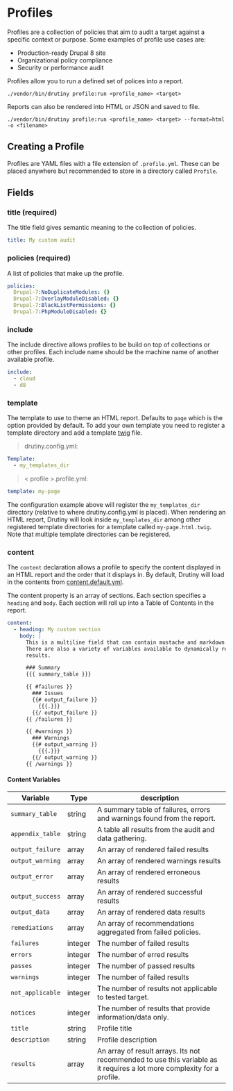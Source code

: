 # Profiles
Profiles are a collection of policies that aim to audit a target against a
specific context or purpose. Some examples of profile use cases are:

- Production-ready Drupal 8 site
- Organizational policy compliance
- Security or performance audit

Profiles allow you to run a defined set of polices into a report.

```
./vendor/bin/drutiny profile:run <profile_name> <target>
```

Reports can also be rendered into HTML or JSON and saved to file.

```
./vendor/bin/drutiny profile:run <profile_name> <target> --format=html -o <filename>
```

## Creating a Profile
Profiles are YAML files with a file extension of `.profile.yml`. These can be placed anywhere but recommended to store in a directory called `Profile`.

## Fields
### title (required)
The title field gives semantic meaning to the collection of policies.

```yaml
title: My custom audit
```

### policies (required)
A list of policies that make up the profile.

```yaml
policies:
  Drupal-7:NoDuplicateModules: {}
  Drupal-7:OverlayModuleDisabled: {}
  Drupal-7:BlackListPermissions: {}
  Drupal-7:PhpModuleDisabled: {}
```

### include
The include directive allows profiles to be build on top of collections or other
profiles. Each include name should be the machine name of another available profile.

```yaml
include:
  - cloud
  - d8
```

### template
The template to use to theme an HTML report. Defaults to `page` which is the option
provided by default. To add your own template you need to register a template
directory and add a template [twig](https://twig.symfony.com/) file.

> drutiny.config.yml:

```yaml
Template:
  - my_templates_dir
```

> < profile >.profile.yml:

```yaml
template: my-page
```

The configuration example above will register the `my_templates_dir` directory
(relative to where drutiny.config.yml is placed). When rendering an HTML report,
Drutiny will look inside `my_templates_dir` among other registered template directories
for a template called `my-page.html.twig`. Note that multiple template directories
can be registered.

### content

The `content` declaration allows a profile to specify the content displayed in an
HTML report and the order that it displays in. By default, Drutiny will load in
the contents from [content.default.yml](https://github.com/drutiny/drutiny/blob/2.x/Profiles/content.default.yml).

The content property is an array of sections. Each section specifies a `heading`
and `body`. Each section will roll up into a Table of Contents in the report.

```yaml
content:
  - heading: My custom section
    body: |
      This is a multiline field that can contain mustache and markdown syntax.
      There are also a variety of variables available to dynamically render
      results.

      ### Summary
      {{{ summary_table }}}

      {{ #failures }}
        ### Issues
        {{# output_failure }}
          {{{.}}}
        {{/ output_failure }}
      {{ /failures }}

      {{ #warnings }}
        ### Warnings
        {{# output_warning }}
          {{{.}}}
        {{/ output_warning }}
      {{ /warnings }}
```

#### Content Variables

Variable | Type | description
--|--|--
`summary_table` | string | A summary table of failures, errors and warnings found from the report.
`appendix_table`| string | A table all results from the audit and data gathering.
`output_failure` | array | An array of rendered failed results
`output_warning` | array | An array of rendered warnings results
`output_error` | array | An array of rendered erroneous results
`output_success` | array | An array of rendered successful results
`output_data` | array | An array of rendered data results
`remediations` | array | An array of recommendations aggregated from failed policies.
`failures` | integer | The number of failed results
`errors` | integer | The number of erred results
`passes` | integer | The number of passed results
`warnings` | integer | The number of failed results
`not_applicable` | integer | The number of results not applicable to tested target.
`notices` | integer | The number of results that provide information/data only.
`title` | string | Profile title
`description` | string | Profile description
`results` | array | An array of result arrays. Its not recommended to use this variable as it requires a lot more complexity for a profile.

